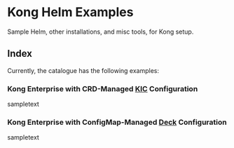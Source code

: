 # Kong Helm Examples

Sample Helm, other installations, and misc tools, for Kong setup.

## Index

Currently, the catalogue has the following examples:

### Kong Enterprise with CRD-Managed [KIC](https://docs.konghq.com/kubernetes-ingress-controller/latest) Configuration

sampletext

### Kong Enterprise with ConfigMap-Managed [Deck](https://github.com/Kong/deck/releases) Configuration

sampletext
